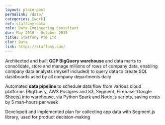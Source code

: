 ```yaml
---
layout: plain-post
permalink: /data/
categories: [work]
ref: staffany-data
role: Data Engineering Consultant
dur: May 2019 - October 2019
title: Staffany Pte Ltd
clar: Data
link: https://staffany.com/
---
```


Architected and built <b>GCP BigQuery warehouse</b> and data marts to consolidate, store and manage millions of rows of company data, enabling company data analysts (myself included) to query data to create SQL dashboards used by all company departments daily

Automated <b>data pipeline</b> to schedule data flow from various cloud platforms (BigQuery, AWS Postgres and S3, Segment, Firebase, Google Sheets) into warehouse, via Python Spark and Node.js scripts, saving costs by 5 man-hours per week

Developed and implemented plan for collecting app data with Segment.js library, used for product decision-making
